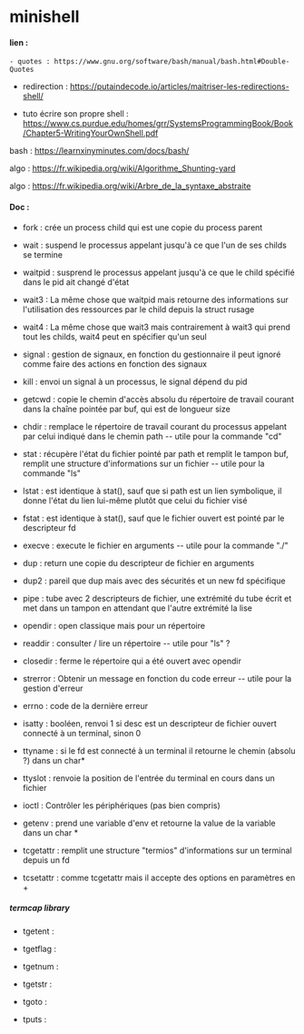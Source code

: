 # minishell

#### lien :

	- quotes : https://www.gnu.org/software/bash/manual/bash.html#Double-Quotes

   - redirection : https://putaindecode.io/articles/maitriser-les-redirections-shell/

   - tuto écrire son propre shell : https://www.cs.purdue.edu/homes/grr/SystemsProgrammingBook/Book/Chapter5-WritingYourOwnShell.pdf

   bash : https://learnxinyminutes.com/docs/bash/

   algo : https://fr.wikipedia.org/wiki/Algorithme_Shunting-yard

   algo : https://fr.wikipedia.org/wiki/Arbre_de_la_syntaxe_abstraite
  
#### Doc :

- fork : crée un process child qui est une copie du process parent 

- wait : suspend le processus appelant jusqu'à ce que l'un de ses childs se termine

- waitpid : susprend le processus appelant jusqu'à ce que le child spécifié dans le pid ait changé d'état
	
- wait3 : La même chose que waitpid mais retourne des informations sur l'utilisation des ressources par le child depuis la struct rusage

- wait4 : La même chose que wait3 mais contrairement à wait3 qui prend tout les childs, wait4 peut en spécifier qu'un seul

- signal : gestion de signaux, en fonction du gestionnaire il peut ignoré comme faire des actions en fonction des signaux

- kill : envoi un signal à un processus, le signal dépend du pid

- getcwd : copie le chemin d'accès absolu du répertoire de travail courant dans la chaîne pointée par buf, qui est de longueur size

- chdir : remplace le répertoire de travail courant du processus appelant par celui indiqué dans le chemin path -- utile pour la commande "cd"

- stat : récupère l'état du fichier pointé par path et remplit le tampon buf, remplit une structure d'informations sur un fichier -- utile pour la commande "ls"

- lstat : est identique à stat(), sauf que si path est un lien symbolique, il donne l'état du lien lui-même plutôt que celui du fichier visé

- fstat : est identique à stat(), sauf que le fichier ouvert est pointé par le descripteur fd

- execve : execute le fichier en arguments -- utile pour la commande "./"

- dup : return une copie du descripteur de fichier en arguments

- dup2 : pareil que dup mais avec des sécurités et un new fd spécifique

- pipe : tube avec 2 descripteurs de fichier, une extrémité du tube écrit et met dans un tampon en attendant que l'autre extrémité la lise

- opendir : open classique mais pour un répertoire

- readdir : consulter / lire un répertoire -- utile pour "ls" ? 

- closedir : ferme le répertoire qui a été ouvert avec opendir

- strerror : Obtenir un message en fonction du code erreur -- utile pour la gestion d'erreur

- errno : code de la dernière erreur

- isatty : booléen, renvoi 1 si desc est un descripteur de fichier ouvert connecté à un terminal, sinon 0

- ttyname : si le fd est connecté à un terminal il retourne le chemin (absolu ?) dans un char* 

- ttyslot : renvoie la position de l'entrée du terminal en cours dans un fichier

- ioctl : Contrôler les périphériques (pas bien compris)

- getenv : prend une variable d'env et retourne la value de la variable dans un char *

- tcgetattr : remplit une structure "termios" d'informations sur un terminal depuis un fd

- tcsetattr : comme tcgetattr mais il accepte des options en paramètres en + 
 
##### termcap library

- tgetent : 

- tgetflag : 

- tgetnum : 

- tgetstr : 

- tgoto :

- tputs : 
